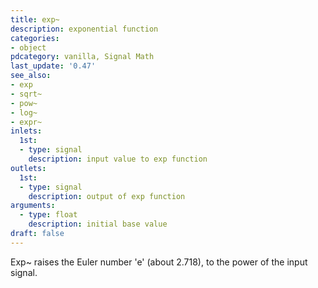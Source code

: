 ```yaml
---
title: exp~
description: exponential function
categories:
- object
pdcategory: vanilla, Signal Math
last_update: '0.47'
see_also:
- exp
- sqrt~
- pow~
- log~
- expr~
inlets:
  1st:
  - type: signal
    description: input value to exp function
outlets:
  1st:
  - type: signal
    description: output of exp function
arguments:
  - type: float 
    description: initial base value
draft: false
---
```

Exp~ raises the Euler number 'e' (about 2.718), to the power of the input signal.
